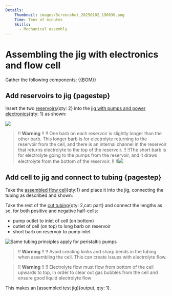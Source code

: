 ```yaml
---
Details:
    Thumbnail: images/Screenshot_20250102_190036.png
    Time: Tens of minutes
    Skills:
      - Mechanical assembly
---
```

<!-- There should be only one Header per page. You do not need to use all the keys -->
# Assembling the jig with electronics and flow cell

Gather the following components:
{{BOM}}

## Add reservoirs to jig {pagestep}

Insert the two [reservoirs](fromstep){qty: 2} into the [jig with pumps and power electronics](fromstep){qty: 1} as shown:


![](images/Screenshot_20250102_190203.png)

>!! **Warning** 
>!!
>!! One barb on each reservoir is slightly longer than the other barb. This longer barb is for electrolyte returning to the reservoir from the cell, and there is an internal channel in the reservoir that returns electrolyte to the top of the reservoir.
>!!
>!!The short barb is for electrolyte going to the pumps from the reservoir, and it draws electrolyte from the bottom of the reservoir. 
>!!
>!!![](images/Screenshot_20250102_190750.png)

## Add cell to jig and connect to tubing {pagestep}

Take the [assembled flow cell](fromstep){qty:1} and place it into the jig, connecting the tubing as described and shown:

Take the rest of the [cut tubing](fromstep){qty: 2,cat: part} and connect the lengths as so, for both positive and negative half-cells:
- pump outlet to inlet of cell (on bottom)
- outlet of cell (on top) to long barb on reservoir
- short barb on reservoir to pump inlet

![Same tubing principles apply for peristaltic pumps](images/front.png)



>!! **Warning** 
>!!
>!! Avoid creating kinks and sharp bends in the tubing when assembling the cell. This can create issues with electrolyte flow.



>!! **Warning** 
>!!
>!! Electrolyte flow must flow from bottom of the cell upwards to top, in order to clear out gas bubbles from the cell and ensure good liquid electrolyte flow

This makes an [assembled test jig]{output, qty: 1}.

